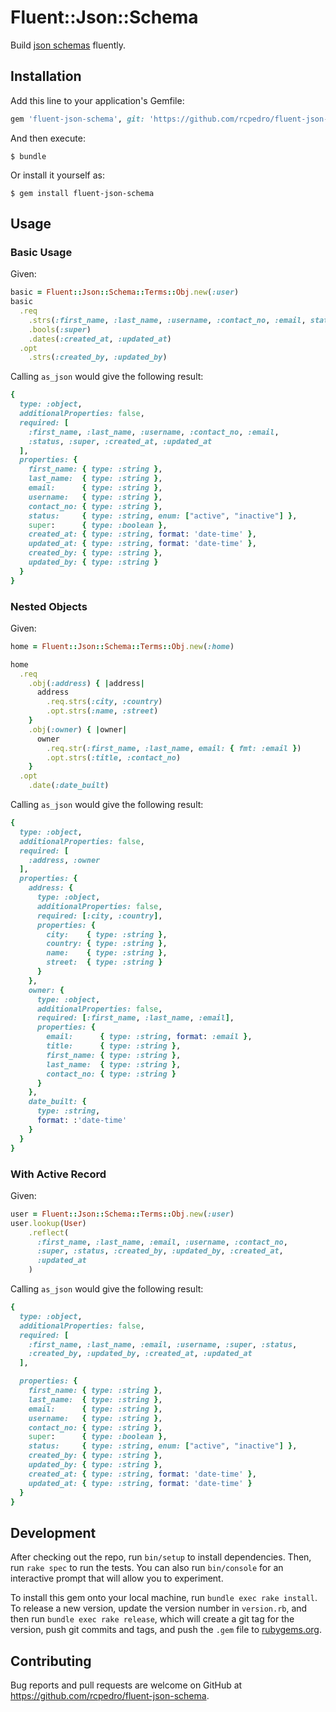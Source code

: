 # Fluent::Json::Schema

Build [json schemas](https://json-schema.org/) fluently.

## Installation

Add this line to your application's Gemfile:

```ruby
gem 'fluent-json-schema', git: 'https://github.com/rcpedro/fluent-json-schema.git'
```

And then execute:

    $ bundle

Or install it yourself as:

    $ gem install fluent-json-schema

## Usage

### Basic Usage

Given:

```ruby
basic = Fluent::Json::Schema::Terms::Obj.new(:user)
basic
  .req
    .strs(:first_name, :last_name, :username, :contact_no, :email, status: { enum: ["active", "inactive"]})
    .bools(:super)
    .dates(:created_at, :updated_at)
  .opt
    .strs(:created_by, :updated_by)
```

Calling `as_json` would give the following result:

```ruby
{
  type: :object,
  additionalProperties: false,
  required: [
    :first_name, :last_name, :username, :contact_no, :email, 
    :status, :super, :created_at, :updated_at
  ],
  properties: {
    first_name: { type: :string },
    last_name:  { type: :string },
    email:      { type: :string },
    username:   { type: :string },
    contact_no: { type: :string },
    status:     { type: :string, enum: ["active", "inactive"] },
    super:      { type: :boolean },
    created_at: { type: :string, format: 'date-time' },
    updated_at: { type: :string, format: 'date-time' },
    created_by: { type: :string },
    updated_by: { type: :string }
  }
}
```

### Nested Objects

Given:

```ruby
home = Fluent::Json::Schema::Terms::Obj.new(:home)

home
  .req
    .obj(:address) { |address|
      address
        .req.strs(:city, :country)
        .opt.strs(:name, :street)
    }
    .obj(:owner) { |owner|
      owner
        .req.str(:first_name, :last_name, email: { fmt: :email }) 
        .opt.strs(:title, :contact_no)
    }
  .opt
    .date(:date_built)
```

Calling `as_json` would give the following result:

```ruby
{
  type: :object,
  additionalProperties: false,
  required: [
    :address, :owner
  ],
  properties: {
    address: {
      type: :object,
      additionalProperties: false,
      required: [:city, :country],
      properties: {
        city:    { type: :string },
        country: { type: :string },
        name:    { type: :string },
        street:  { type: :string }
      }
    },
    owner: {
      type: :object,
      additionalProperties: false,
      required: [:first_name, :last_name, :email],
      properties: {
        email:      { type: :string, format: :email },
        title:      { type: :string },
        first_name: { type: :string },
        last_name:  { type: :string },
        contact_no: { type: :string }
      }
    },
    date_built: {
      type: :string,
      format: :'date-time'
    }
  }
}
```

### With Active Record

Given:

```ruby
user = Fluent::Json::Schema::Terms::Obj.new(:user)
user.lookup(User)
    .reflect(
      :first_name, :last_name, :email, :username, :contact_no,
      :super, :status, :created_by, :updated_by, :created_at,
      :updated_at
    )
```

Calling `as_json` would give the following result:

```ruby
{
  type: :object,
  additionalProperties: false,
  required: [
    :first_name, :last_name, :email, :username, :super, :status, 
    :created_by, :updated_by, :created_at, :updated_at
  ],

  properties: {
    first_name: { type: :string },
    last_name:  { type: :string },
    email:      { type: :string },
    username:   { type: :string },
    contact_no: { type: :string },
    super:      { type: :boolean },
    status:     { type: :string, enum: ["active", "inactive"] },
    created_by: { type: :string },
    updated_by: { type: :string },
    created_at: { type: :string, format: 'date-time' },
    updated_at: { type: :string, format: 'date-time' }
  }
}
```

## Development

After checking out the repo, run `bin/setup` to install dependencies. Then, run `rake spec` to run the tests. You can also run `bin/console` for an interactive prompt that will allow you to experiment.

To install this gem onto your local machine, run `bundle exec rake install`. To release a new version, update the version number in `version.rb`, and then run `bundle exec rake release`, which will create a git tag for the version, push git commits and tags, and push the `.gem` file to [rubygems.org](https://rubygems.org).

## Contributing

Bug reports and pull requests are welcome on GitHub at https://github.com/rcpedro/fluent-json-schema.

